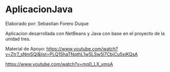 # AplicacionJava
Elaborado por: Sebastian Forero Duque

Aplicacion desarrollada con NetBeans y Java con base en el proyecto de la unidad tres.

Material de Apoyo: https://www.youtube.com/watch?v=Ztr7_sNmSQI&list=PLQ1ShaTNqthL1w5LSw5l7CbjCu5xiKQsA

https://www.youtube.com/watch?v=mq0_LX_vmsA
